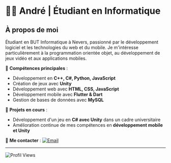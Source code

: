 # 👨‍💻 André | Étudiant en Informatique

## À propos de moi

Étudiant en BUT Informatique à Nevers, passionné par le développement logiciel et les technologies du web et du mobile. Je m'intéresse particulièrement à la programmation orientée objet, au développement de jeux vidéo et aux applications mobiles.

🎯 **Compétences principales** :
- Développement en **C++, C#, Python, JavaScript**
- Création de jeux avec **Unity**
- Développement web avec **HTML, CSS, JavaScript**
- Développement mobile avec **Flutter & Dart**
- Gestion de bases de données avec **MySQL**

🚀 **Projets en cours** :
- Développement d'un jeu en **C# avec Unity** dans un cadre universitaire
- Amélioration continue de mes compétences en **développement mobile et Unity**

📩 **Me contacter** :
[![Email](https://img.shields.io/badge/Email-D14836?logo=gmail&logoColor=white)](mailto:andretincopumacahua@gmail.com)

---

![Profil Views](https://visitcount.itsvg.in/api?id=A-thepuma&icon=10&color=13)
